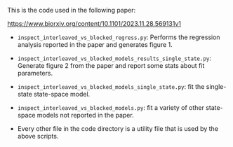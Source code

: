 This is the code used in the following paper:

https://www.biorxiv.org/content/10.1101/2023.11.28.569131v1

- `inspect_interleaved_vs_blocked_regress.py`: Performs the
  regression analysis reported in the paper and generates
  figure 1.

- `inspect_interleaved_vs_blocked_models_results_single_state.py`:
  Generate figure 2 from the paper and report some stats
  about fit parameters.

- `inspect_interleaved_vs_blocked_models_single_state.py`:
  fit the single-state state-space model.

- `inspect_interleaved_vs_blocked_models.py`: fit a variety
  of other state-space models not reported in the paper.

- Every other file in the code directory is a utility file
  that is used by the above scripts.
